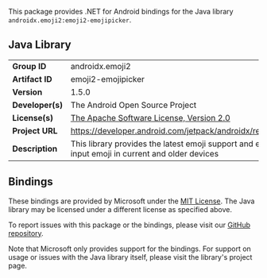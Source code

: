 This package provides .NET for Android bindings for the Java library `androidx.emoji2:emoji2-emojipicker`.

## Java Library

| | |
|-|-|
| **Group ID** | androidx.emoji2 |
| **Artifact ID** | emoji2-emojipicker |
| **Version** | 1.5.0 |
| **Developer(s)** | The Android Open Source Project |
| **License(s)** | [The Apache Software License, Version 2.0](http://www.apache.org/licenses/LICENSE-2.0.txt) |
| **Project URL** | https://developer.android.com/jetpack/androidx/releases/emoji2#1.5.0 |
| **Description** | This library provides the latest emoji support and emoji picker UI to input emoji in current and older devices |

## Bindings

These bindings are provided by Microsoft under the [MIT License](https://opensource.org/licenses/MIT). The Java
library may be licensed under a different license as specified above.

To report issues with this package or the bindings, please visit our [GitHub repository](https://aka.ms/android-libraries).

Note that Microsoft only provides support for the bindings. For support on
usage or issues with the Java library itself, please visit the library's project page.
